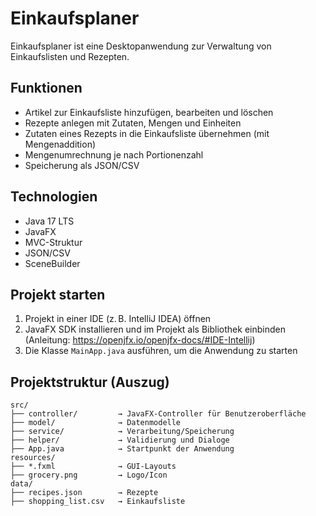 # Einkaufsplaner

Einkaufsplaner ist eine Desktopanwendung zur Verwaltung von Einkaufslisten und Rezepten.  

## Funktionen

- Artikel zur Einkaufsliste hinzufügen, bearbeiten und löschen
- Rezepte anlegen mit Zutaten, Mengen und Einheiten
- Zutaten eines Rezepts in die Einkaufsliste übernehmen (mit Mengenaddition)
- Mengenumrechnung je nach Portionenzahl
- Speicherung als JSON/CSV

## Technologien

- Java 17 LTS
- JavaFX  
- MVC-Struktur  
- JSON/CSV 
- SceneBuilder

## Projekt starten

1. Projekt in einer IDE (z. B. IntelliJ IDEA) öffnen  
2. JavaFX SDK installieren und im Projekt als Bibliothek einbinden  
   (Anleitung: https://openjfx.io/openjfx-docs/#IDE-Intellij)  
3. Die Klasse `MainApp.java` ausführen, um die Anwendung zu starten
 

## Projektstruktur (Auszug)
``````
src/
├── controller/         → JavaFX-Controller für Benutzeroberfläche
├── model/              → Datenmodelle
├── service/            → Verarbeitung/Speicherung
├── helper/             → Validierung und Dialoge
├── App.java            → Startpunkt der Anwendung
resources/
├── *.fxml              → GUI-Layouts
├── grocery.png         → Logo/Icon
data/
├── recipes.json        → Rezepte
├── shopping_list.csv   → Einkaufsliste
``````
